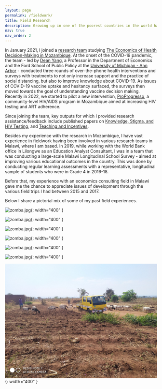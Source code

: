 ```yaml
---
layout: page
permalink: /fieldwork/
title: Field Research
description: Growing up in one of the poorest countries in the world has given me the edge in appreciating dangers and issues with the existing dangerous divide across countries in development.
nav: true
nav_order: 2
---
```


In January 2021, I joined a [research team](https://fordschool.umich.edu/mozambique-research/research-team) studying [The Economics of Health Decision-Making in Mozambique](https://fordschool.umich.edu/mozambique-research). At the onset of the COVID-19 pandemic, the team - led by [Dean Yang](https://fordschool.umich.edu/faculty/dean-yang), a Professor in the Department of Economics and the Ford School of Public Policy at the [University of Michigan - Ann Arbor](https://umich.edu/) - conducted three rounds of over-the-phone health interventions and surveys with treatments to not only increase support and the practice of social distancing, but also to improve knowledge about COVID-19. As issues of COVID-19 vaccine uptake and hesitancy surfaced, the surveys then moved towards the goal of understanding vaccine decision making. Recently in 2022, we started to pilot a new intervention, [ProProgresso](https://fordschool.umich.edu/mozambique-research/pro-progresso), a community-level HIV/AIDS program in Mozambique aimed at increasing HIV testing and ART adherence.

Since joining the team, key outputs for which I provided research assistance/feedback include published papers on [Knowledge, Stigma, and HIV Testing](https://www.sciencedirect.com/science/article/abs/pii/S030438782200102X), and [Teaching and Incentives](https://www.sciencedirect.com/science/article/abs/pii/S0272775722000905).

Besides my experience with the research in Mozambique, I have vast experience in fieldwork having been involved in various research teams in Malawi, where I am based. In 2019, while working with the World Bank office in Lilongwe as an Education Analyst Consultant, I was in a team that was conducting a large-scale Malawi Longitudinal School Survey - aimed at improving various educational outcomes in the country. This was done by conducting regular learning assessments with a representative, longitudinal sample of students who were in Grade 4 in 2016-18.

Before that, my experience with an economics consulting field in Malawi gave me the chance to appreciate issues of development through the various field trips I had between 2015 and 2017.

Below I share a pictorial mix of some of my past field experiences.

![zomba.jpg](/assets/img/zomba.jpg){: width="400" }

![zomba.jpg](/assets/img/theroad.jpg){: width="400" }

![zomba.jpg](/assets/img/teaestates.jpg){: width="400" }

![zomba.jpg](/assets/img/tea.jpg){: width="400" }

![zomba.jpg](/assets/img/community.jpg){: width="400" }

![zomba.jpg](/assets/img/commune.jpg){: width="400" }

![zomba.jpg](/assets/img/farmlife.jpg){: width="400" }

